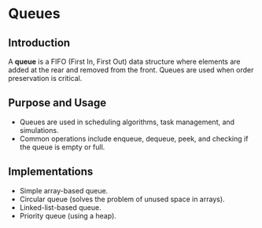 # Queues

## Introduction

A **queue** is a FIFO (First In, First Out) data structure where elements are added at the rear and removed from the front. Queues are used when order preservation is critical.

## Purpose and Usage

-   Queues are used in scheduling algorithms, task management, and simulations.
-   Common operations include enqueue, dequeue, peek, and checking if the queue is empty or full.

## Implementations

-   Simple array-based queue.
-   Circular queue (solves the problem of unused space in arrays).
-   Linked-list-based queue.
-   Priority queue (using a heap).
